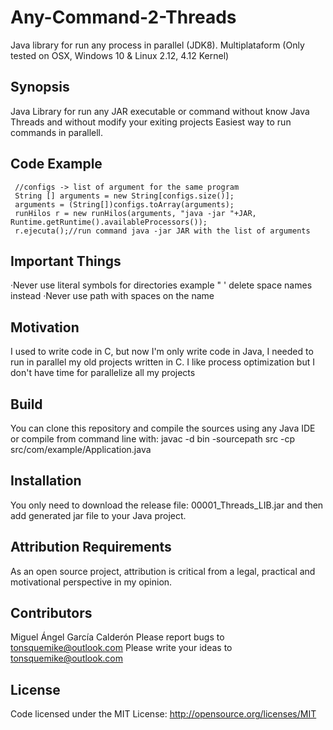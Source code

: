 # Any-Command-2-Threads
Java library for run any process in parallel (JDK8). Multiplataform (Only tested on OSX, Windows 10 & Linux 2.12, 4.12 Kernel)
## Synopsis
Java Library for run any JAR executable or command without know Java Threads and without modify your exiting projects
Easiest way to run commands in parallell.

## Code Example

```
 //configs -> list of argument for the same program
 String [] arguments = new String[configs.size()];
 arguments = (String[])configs.toArray(arguments);
 runHilos r = new runHilos(arguments, "java -jar "+JAR, Runtime.getRuntime().availableProcessors());
 r.ejecuta();//run command java -jar JAR with the list of arguments
```
## Important Things
·Never use literal symbols for directories example \" \' delete space names instead
·Never use path with spaces on the name

## Motivation

I used to write code in C, but now I'm only write code in Java, I needed to run in parallel my old projects written in C.
I like process optimization but I don't have time for parallelize all my projects

## Build

You can clone this repository and compile the sources using any Java IDE or compile from command line with:
javac -d bin -sourcepath src -cp src/com/example/Application.java

## Installation

You only need to download the release file: 00001_Threads_LIB.jar and then add generated jar file to your Java project.


## Attribution Requirements

As an open source project, attribution is critical from a legal, practical and motivational perspective in my opinion.

## Contributors
Miguel Ángel García Calderón
Please report bugs to tonsquemike@outlook.com 
Please write your ideas to tonsquemike@outlook.com
## License

Code licensed under the MIT License: http://opensource.org/licenses/MIT
